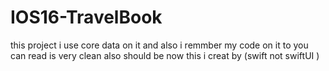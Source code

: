 # IOS16-TravelBook
this  project i use core data on it and also i remmber my code on it to 
 you can read is very clean also should be now this i creat 
by (swift not swiftUI )
